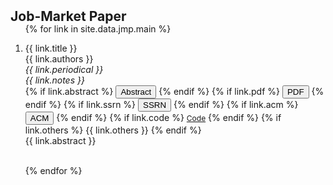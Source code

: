 <h2 id="jmp" style="margin: 2px 0px -15px;">Job-Market Paper</h2>

<div class="publications">
<ol class="bibliography">


{% for link in site.data.jmp.main %}

<li>
<div class="pub-row">
  <!--
  <div class="col-sm-3 abbr" style="position: relative; padding-right:15px;">
    {% if link.image %} 
    <img src="{{ link.image }}" class="teaser img-fluid z-depth-1" style="width=100;height=40%">
    {% endif %}
  </div>
  -->
  <div class="col-sm-9" style="position: relative;">
    <div class="title">{{ link.title }}</div>
    <div class="author">{{ link.authors }}</div>
    <div class="periodical"><i>{{ link.periodical }}</i></div>
    <div class="notes"><i>{{ link.notes }}</i></div>
    <div class="links">
      {% if link.abstract %} 
      <button class="btn btn-sm btn-bd-primary" type="button" id="toggleButton{{ forloop.index }}">
      Abstract <i class='fas fa-chevron-down' style='font-size:10px'></i>
      </button>
      {% endif %}
      {% if link.pdf %} 
      <a href="{{ link.pdf }}" target="_blank">
      <button class="btn btn-sm btn-bd-primary" type="button">
      PDF <i class='far fa-file-pdf' style='font-size:12px;color:red'></i>
      </button></a>
      {% endif %}
      {% if link.ssrn %} 
      <a href="{{ link.ssrn }}" target="_blank">
      <button class="btn btn-sm btn-bd-primary" type="button">
      SSRN <i class='fas fa-external-link-alt' style='font-size:10px'></i>
      </button></a>
      {% endif %}
      {% if link.acm %} 
      <a href="{{ link.acm }}" target="_blank">
      <button class="btn btn-sm btn-bd-primary" type="button">
      ACM <i class='fas fa-external-link-alt' style='font-size:10px'></i>
      </button></a>
      {% endif %}
      {% if link.code %} 
      <a href="{{ link.code }}" class="btn btn-sm z-depth-0" role="button" target="_blank" style="font-size:12px;">Code</a>
      {% endif %}
      {% if link.others %} 
      {{ link.others }}
      {% endif %}
    </div>
    <div class="collapsible" id="toggleBlock{{ forloop.index }}" align="justify">{{ link.abstract }}</div>
  </div>
</div>
<br>
</li>


{% endfor %}

</ol>
</div>

